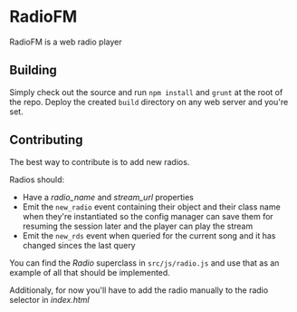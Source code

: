 # RadioFM
RadioFM is a web radio player

## Building
Simply check out the source and run `npm install` and `grunt` at the root of the repo. Deploy the created `build` directory on any web server and you're set.

## Contributing
The best way to contribute is to add new radios.

Radios should:

* Have a _radio_name_ and _stream_url_ properties
* Emit the `new_radio` event containing their object and their class name when they're instantiated so the config manager can save them for resuming the session later and the player can play the stream
* Emit the `new_rds` event when queried for the current song and it has changed sinces the last query

You can find the _Radio_ superclass in `src/js/radio.js` and use that as an example of all that should be implemented.

Additionaly, for now you'll have to add the radio manually to the radio selector in _index.html_
